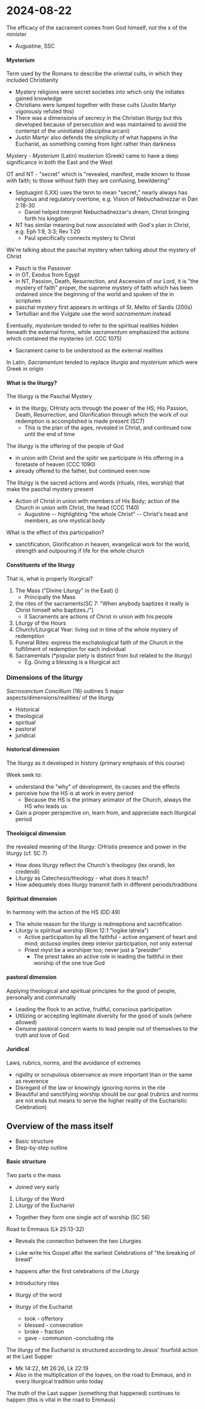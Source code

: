 # 2024-08-22

The efficacy of the sacrament comes from God himself, not the x of the minister
- Augustine, SSC

#### Mysterium
Term used by the Romans to describe the oriental cults, in which they included
Christianity
- Mystery religions were secret societies into which only the initiates gained
knowledge
- Christians were lumped together with these cults (Justin Martyr vigorously
refuted this)
- There was a dimensions of secrecy in the Christian liturgy but this developed
because of persecution and was maintained to avoid the contempt of the
uninitiated (disciplina arcani)
- Justin Martyr also defends the simplicity of what happens in the Eucharist,
as something coming from light rather than darkness

Mystery - *Mysterium* (Latin) musterion (Greek) came to have a deep significance
in both the East and the West

OT and NT - "secret" which is "revealed, manifest, made known to those with
faith; to those without faith they are confusing, bewildering"
- Septuagint (LXX) uses the term to mean "secret;" nearly always has religious
and regulatory overtone, e.g. Vision of Nebuchadnezzar in Dan 2:18-30
    - Daniel helped interpret Nebuchadnezzar's dream, Christ bringing forth his
    kingdom
- NT has similar meaning but now associated with God's plan in Christ, e.g. Eph
1:9, 3:3; Rev 1:20
    - Paul specifically connects mystery to Christ

We're talking about the paschal mystery when talking about the mystery of Christ
- Pasch is the Passover
- in OT, Exodus from Egypt
- in NT, Passion, Death, Resurrection, and Ascension of our Lord, it is "the
mystery of faith" proper, the supreme mystery of faith which has been ordained
since the beginning of the world and spoken of the in scriptures
- paschal mystery first appears in writings of St. Melito of Sardis (200s)
- Tertullian and the Vulgate use the word *sacramentum* instead

Eventually, *mysterium*  tended to refer to the spiritual realities hidden
beneath the external forms, while *sacramentum*  emphasized the actions which
contained the mysteries (cf. CCC 1075)
- Sacrament came to be understood as the external realities

In Latin, *Sacramentum*  tended to replace *liturgia*  and *mysterium*  which
were Greek in origin

#### What is the liturgy?
The liturgy is the Paschal Mystery
- In the liturgy, CHristy acts through the power of the HS; His Passion, Death,
Resurrection, and Glorification through which the work of our redemption is
accomplished is made present (SC7)
    - This is the plan of the ages, revealed in Christ, and continued now until the
    end of time

The liturgy is the offering of the people of God
- in union with Christ and the spitir we participate in His offering in a
foretaste of heaven (CCC 1090)
- already offered to the father, but continued even now

The liturgy is the sacred actions and words (rituals, rites, worship) that make
the paschal mystery present
- Action of Christ in union with members of His Body; action of the Church in
union with Christ, the head (CCC 1140)
    - Augustine -- highlighting "the whole Christ" -- Christ's head and members,
    as one mystical body 

What is the effect of this participation?
- sanctification, Glorification in heaven, evangelical work for the world,
strength and outpouring if life for the whole church

#### Constituents of the liturgy
That is, what is properly liturgical?
1. The Mass ("Divine Liturgy" in the East) ()
    - Principally the Mass
2. the rites of the sacraments(SC 7: "When anybody baptizes it really is Christ
   himself who baptizes./")
    - ll Sacraments are actions of Christ in union with his people
3. Liturgy of the Hours
4. Church/Liturgical Year: living out in time of the whole mystery of redemption
5. Funeral Rites: express the eschatological faith of the Church in the
   fulfillment of redemption for each individual
6. Sacramentals (*popular piety is distinct from but related to the liturgy)
    - Eg. Giving a blessing is a liturgical act

### Dimensions of the liturgy
*Sacrosanctum Concillium*  (16) outlines 5 major aspects/dimensions/realities/
of the liturgy
- Historical
- theological
- spiritual
- pastoral
- juridical


#### historical dimension
The liturgy as it developed in history (primary emphasis of this course)

Week seek to:
- understand the "why" of development, its causes and the effects
- perceive how the HS is at work in every period
    - Because the HS is the primary animator of the Church, always the HS who
    leads us
- Gain a proper perspective on, learn from, and appreciate each liturgical period

#### Theoloigcal dimension
the revealed meaning of the liturgy: CHristis presence and power
in the liturgy (cf. SC 7)
- How does liturgy reflect the Church's theologoy (lex orandi, lex credendi)
- Liturgy as Catechesis/theology - what does it teach?
- How adequately does liturgy transmit faith in different periods/traditions

#### Spiritual dimension
In harmony with the action of the HS (DD 49)
- The whole reason for the liturgy is redmeptiona and sacntification
- Liturgy is spiiritual worship (Rom 12:1 "logike latreia")
    - Active participation by all the faithful -  active engament of heart and
    mind; *actuosa* implies deep interior participation, not only external
    - Priest myst be a worshiper too; never just a "presider"
        - The priest takes an active role in leading the faithful in their
        worship of the one true God

#### pastoral dimension
Applying theological and spiritual principles for the good of people, personally
and communally
- Leading the flock to an active, fruitful, conscious participation 
- Utilizing or accepting legitimate diversity for the good of souls (where
allowed)
- Genuine pastoral concern wants to lead people out of themselves to the truth
and love of God

#### Juridical
Laws, rubrics, norms, and the avoidance of extremes
- rigidity or scrupulous observance as more important than or the same as
reverence
- Disregard of the law or knowingly ignoring norms in the rite
- Beautiful and sanctifying worship should be our goal (rubrics and norms are
not ends but means to serve the higher reality of the Eucharistic Celebration)

## Overview of the mass itself 
- Basic structure
- Step-by-step outline


#### Basic structure
Two parts o the mass
- Joined very early
1. Liturgy of the Word
2. Liturgy of the Eucharist
- Together they form one single act of worship (SC 56)

Road to Emmaus (Lk 25:13-32)
- Reveals the connection between the two Liturgies
- Luke write his Gospel after the earliest Celebrations of "the breaking of
bread"
- happens after the first celebrations of the Liturgy

- Introductory rites
- liturgy of the word
- liturgy of the Eucharist
    - took - offertory
    - blessed - consecration
    - broke - fraction
    - gave - communion
-concluding rite

The liturgy of the Eucharist is structured according to Jesus' fourfold action
at the Last Supper
- Mk 14:22, Mt 26:26, Lk 22:19
- Also in the multiplication of the loaves, on the road to Emmaus, and in every
liturgical tradition unto today

The truth of the Last supper (something that happened) continues to happen
(this is vital in the road to Emmaus)




























